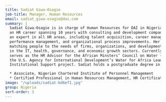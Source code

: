 ```yaml
---
title: Sadiat Giwa-Osagie
job-title: Manager, Human Resources
email: sadiat_giwa-osagie@dai.com
summary: |
  Sadiat Giwa-Osagie is in charge of Human Resources for DAI in Nigeria. With
  an HR career spanning 10 years with consulting and development companies, she is
  an expert in all HR areas, including talent acquisition, career management, individual
  performance management, and organizational process improvements. Her work has covered
  matching people to the needs of firms, organizations, and development programmes
  in the IT, health, governance, and economic growth sectors. Currently, Sadiat also
  serves as the HR Advisor for the African Minsters’ Council on Water (AMCOW) under
  the U.S. Agency for International Development’s Water for Africa Leadership and
  Institutional Support project. Sadiat holds a postgraduate degree in management.

  * Associate, Nigerian Chartered Institute of Personnel Management
  * Certified Professional in Human Resources Management, HR Certificate Institute
image: "/uploads/sadiat-bd6ef1.jpg"
group: Nigeria
sort-order: 3
---
```


